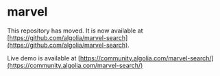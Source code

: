 # marvel

This repository has moved. It is now available at
[https://github.com/algolia/marvel-search](https://github.com/algolia/marvel-search).

Live demo is available at
[https://community.algolia.com/marvel-search/](https://community.algolia.com/marvel-search/)
